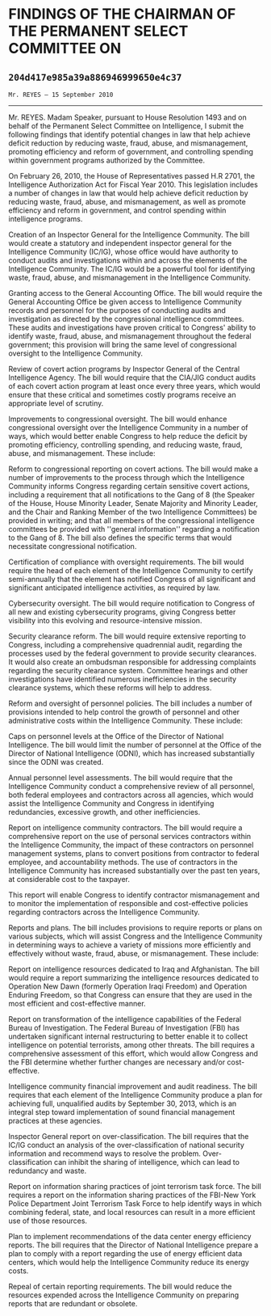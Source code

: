 # FINDINGS OF THE CHAIRMAN OF THE PERMANENT SELECT COMMITTEE ON
## `204d417e985a39a886946999650e4c37`
`Mr. REYES — 15 September 2010`

---


Mr. REYES. Madam Speaker, pursuant to House Resolution 1493 and on 
behalf of the Permanent Select Committee on Intelligence, I submit the 
following findings that identify potential changes in law that help 
achieve deficit reduction by reducing waste, fraud, abuse, and 
mismanagement, promoting efficiency and reform of government, and 
controlling spending within government programs authorized by the 
Committee.

On February 26, 2010, the House of Representatives passed H.R 2701, 
the Intelligence Authorization Act for Fiscal Year 2010. This 
legislation includes a number of changes in law that would help achieve 
deficit reduction by reducing waste, fraud, abuse, and mismanagement, 
as well as promote efficiency and reform in government, and control 
spending within intelligence programs.

Creation of an Inspector General for the Intelligence Community. The 
bill would create a statutory and independent inspector general for the 
Intelligence Community (IC/IG), whose office would have authority to 
conduct audits and investigations within and across the elements of the 
Intelligence Community. The 
IC/IG would be a powerful tool for identifying waste, fraud, abuse, and 
mismanagement in the Intelligence Community.

Granting access to the General Accounting Office. The bill would 
require the General Accounting Office be given access to Intelligence 
Community records and personnel for the purposes of conducting audits 
and investigation as directed by the congressional intelligence 
committees. These audits and investigations have proven critical to 
Congress' ability to identify waste, fraud, abuse, and mismanagement 
throughout the federal government; this provision will bring the same 
level of congressional oversight to the Intelligence Community.

Review of covert action programs by Inspector General of the Central 
Intelligence Agency. The bill would require that the CIA/JIG conduct 
audits of each covert action program at least once every three years, 
which would ensure that these critical and sometimes costly programs 
receive an appropriate level of scrutiny.

Improvements to congressional oversight. The bill would enhance 
congressional oversight over the Intelligence Community in a number of 
ways, which would better enable Congress to help reduce the deficit by 
promoting efficiency, controlling spending, and reducing waste, fraud, 
abuse, and mismanagement. These include:

Reform to congressional reporting on covert actions. The bill would 
make a number of improvements to the process through which the 
Intelligence Community informs Congress regarding certain sensitive 
covert actions, including a requirement that all notifications to the 
Gang of 8 (the Speaker of the House, House Minority Leader, Senate 
Majority and Minority Leader, and the Chair and Ranking Member of the 
two Intelligence Committees) be provided in writing; and that all 
members of the congressional intelligence committees be provided with 
''general information'' regarding a notification to the Gang of 8. The 
bill also defines the specific terms that would necessitate 
congressional notification.

Certification of compliance with oversight requirements. The bill 
would require the head of each element of the Intelligence Community to 
certify semi-annually that the element has notified Congress of all 
significant and significant anticipated intelligence activities, as 
required by law.

Cybersecurity oversight. The bill would require notification to 
Congress of all new and existing cybersecurity programs, giving 
Congress better visibility into this evolving and resource-intensive 
mission.

Security clearance reform. The bill would require extensive reporting 
to Congress, including a comprehensive quadrennial audit, regarding the 
processes used by the federal government to provide security 
clearances. It would also create an ombudsman responsible for 
addressing complaints regarding the security clearance system. 
Committee hearings and other investigations have identified numerous 
inefficiencies in the security clearance systems, which these reforms 
will help to address.

Reform and oversight of personnel policies. The bill includes a 
number of provisions intended to help control the growth of personnel 
and other administrative costs within the Intelligence Community. These 
include:

Caps on personnel levels at the Office of the Director of National 
Intelligence. The bill would limit the number of personnel at the 
Office of the Director of National Intelligence (ODNI), which has 
increased substantially since the ODNI was created.

Annual personnel level assessments. The bill would require that the 
Intelligence Community conduct a comprehensive review of all personnel, 
both federal employees and contractors across all agencies, which would 
assist the Intelligence Community and Congress in identifying 
redundancies, excessive growth, and other inefficiencies.

Report on intelligence community contractors. The bill would require 
a comprehensive report on the use of personal services contractors 
within the Intelligence Community, the impact of these contractors on 
personnel management systems, plans to convert positions from 
contractor to federal employee, and accountability methods. The use of 
contractors in the Intelligence Community has increased substantially 
over the past ten years, at considerable cost to the taxpayer.

This report will enable Congress to identify contractor mismanagement 
and to monitor the implementation of responsible and cost-effective 
policies regarding contractors across the Intelligence Community.

Reports and plans. The bill includes provisions to require reports or 
plans on various subjects, which will assist Congress and the 
Intelligence Community in determining ways to achieve a variety of 
missions more efficiently and effectively without waste, fraud, abuse, 
or mismanagement. These include:

Report on intelligence resources dedicated to Iraq and Afghanistan. 
The bill would require a report summarizing the intelligence resources 
dedicated to Operation New Dawn (formerly Operation Iraqi Freedom) and 
Operation Enduring Freedom, so that Congress can ensure that they are 
used in the most efficient and cost-effective manner.

Report on transformation of the intelligence capabilities of the 
Federal Bureau of Investigation. The Federal Bureau of Investigation 
(FBI) has undertaken significant internal restructuring to better 
enable it to collect intelligence on potential terrorists, among other 
threats. The bill requires a comprehensive assessment of this effort, 
which would allow Congress and the FBI determine whether further 
changes are necessary and/or cost-effective.

Intelligence community financial improvement and audit readiness. The 
bill requires that each element of the Intelligence Community produce a 
plan for achieving full, unqualified audits by September 30, 2013, 
which is an integral step toward implementation of sound financial 
management practices at these agencies.

Inspector General report on over-classification. The bill requires 
that the IC/IG conduct an analysis of the over-classification of 
national security information and recommend ways to resolve the 
problem. Over-classification can inhibit the sharing of intelligence, 
which can lead to redundancy and waste.



Report on information sharing practices of joint terrorism task 
force. The bill requires a report on the information sharing practices 
of the FBI-New York Police Department Joint Terrorism Task Force to 
help identify ways in which combining federal, state, and local 
resources can result in a more efficient use of those resources.

Plan to implement recommendations of the data center energy 
efficiency reports. The bill requires that the Director of National 
Intelligence prepare a plan to comply with a report regarding the use 
of energy efficient data centers, which would help the Intelligence 
Community reduce its energy costs.

Repeal of certain reporting requirements. The bill would reduce the 
resources expended across the Intelligence Community on preparing 
reports that are redundant or obsolete.
